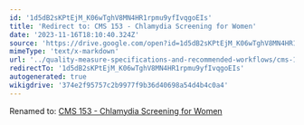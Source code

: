 ```yaml
---
id: '1d5dB2sKPtEjM_K06wTghV8MN4HR1rpmu9yfIvqgoEIs'
title: 'Redirect to: CMS 153 - Chlamydia Screening for Women'
date: '2023-11-16T18:10:40.324Z'
source: 'https://drive.google.com/open?id=1d5dB2sKPtEjM_K06wTghV8MN4HR1rpmu9yfIvqgoEIs'
mimeType: 'text/x-markdown'
url: '../quality-measure-specifications-and-recommended-workflows/cms-153-chlamydia-screening-for-women.md'
redirectTo: '1d5dB2sKPtEjM_K06wTghV8MN4HR1rpmu9yfIvqgoEIs'
autogenerated: true
wikigdrive: '374e2f95757c2b9977f9b36d40698a54d4b4c0a4'
---
```

Renamed to: [CMS 153 - Chlamydia Screening for Women](../quality-measure-specifications-and-recommended-workflows/cms-153-chlamydia-screening-for-women.md)
